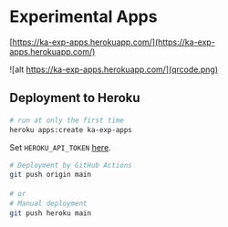 # Experimental Apps

[https://ka-exp-apps.herokuapp.com/](https://ka-exp-apps.herokuapp.com/)

![alt https://ka-exp-apps.herokuapp.com/](qrcode.png)

## Deployment to Heroku

```sh
# run at only the first time
heroku apps:create ka-exp-apps
```

Set `HEROKU_API_TOKEN` [here](https://github.com/kaosf/experimental-apps/settings/secrets/actions).

```sh
# Deployment by GitHub Actions
git push origin main

# or
# Manual deployment
git push heroku main
```
